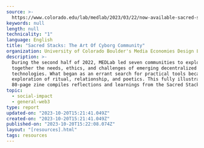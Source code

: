 ```yaml
---
source: >-
  https://www.colorado.edu/lab/medlab/2023/03/22/now-available-sacred-stacks-art-cyborg-community
keywords: null
length: null
technicality: "1"
language: English
title: "Sacred Stacks: The Art Of Cyborg Community"
organization: University of Colorado Boulder's Media Economies Design Lab. (MEDLab)
description: >-
  During the second half of 2022, MEDLab led seven communities to explore
  together the needs, ethics, and challenges of emerging decentralized
  technologies. What began as an errant search for practical tools became an
  exploration of ritual, relationship, and poetics. This fully illustrated,
  80-page zine compiles reflections and learnings from the Sacred Stacks cohort.
topic:
  - social-impact
  - general-web3
type: report
updated-on: "2023-10-20T15:21:41.049Z"
created-on: "2023-10-20T15:21:41.049Z"
published-on: "2023-10-20T15:22:08.074Z"
layout: "[resources].html"
tags: resources
---
```

